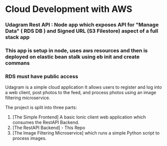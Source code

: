 # Cloud Development with AWS 
### Udagram Rest API : Node app which exposes API for "Manage Data" ( RDS DB ) and Signed URL (S3 Filestore) aspect of a full stack app
### This app is setup in node, uses aws resources and then is deployed on elastic bean stalk using eb init and create commans
### RDS must have public access


Udagram is a simple cloud application  It allows users to register and log into a web client, post photos to the feed, and process photos using an image filtering microservice.

The project is split into three parts:
1. [The Simple Frontend]
A basic Ionic client web application which consumes the RestAPI Backend. 
2. [The RestAPI Backend]  - This Repo
3. [The Image Filtering Microservice]
which runs a simple Python script to process images.


